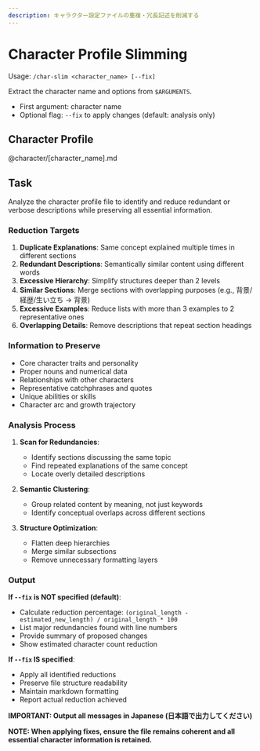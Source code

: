 ```yaml
---
description: キャラクター設定ファイルの重複・冗長記述を削減する
---
```


# Character Profile Slimming

Usage: `/char-slim <character_name> [--fix]`

Extract the character name and options from `$ARGUMENTS`.

- First argument: character name
- Optional flag: `--fix` to apply changes (default: analysis only)

## Character Profile

@character/[character_name].md

## Task

Analyze the character profile file to identify and reduce redundant or verbose descriptions while preserving all
essential information.

### Reduction Targets

1. **Duplicate Explanations**: Same concept explained multiple times in different sections
2. **Redundant Descriptions**: Semantically similar content using different words
3. **Excessive Hierarchy**: Simplify structures deeper than 2 levels
4. **Similar Sections**: Merge sections with overlapping purposes (e.g., 背景/経歴/生い立ち → 背景)
5. **Excessive Examples**: Reduce lists with more than 3 examples to 2 representative ones
6. **Overlapping Details**: Remove descriptions that repeat section headings

### Information to Preserve

- Core character traits and personality
- Proper nouns and numerical data
- Relationships with other characters
- Representative catchphrases and quotes
- Unique abilities or skills
- Character arc and growth trajectory

### Analysis Process

1. **Scan for Redundancies**:
    - Identify sections discussing the same topic
    - Find repeated explanations of the same concept
    - Locate overly detailed descriptions

2. **Semantic Clustering**:
    - Group related content by meaning, not just keywords
    - Identify conceptual overlaps across different sections

3. **Structure Optimization**:
    - Flatten deep hierarchies
    - Merge similar subsections
    - Remove unnecessary formatting layers

### Output

**If `--fix` is NOT specified (default)**:

- Calculate reduction percentage: `(original_length - estimated_new_length) / original_length * 100`
- List major redundancies found with line numbers
- Provide summary of proposed changes
- Show estimated character count reduction

**If `--fix` IS specified**:

- Apply all identified reductions
- Preserve file structure readability
- Maintain markdown formatting
- Report actual reduction achieved

**IMPORTANT: Output all messages in Japanese (日本語で出力してください)**

**NOTE: When applying fixes, ensure the file remains coherent and all essential character information is retained.**